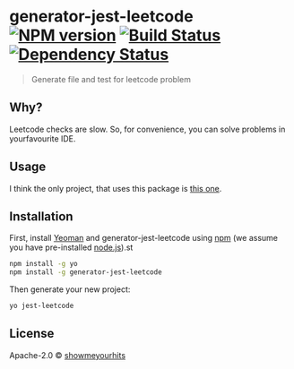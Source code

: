 # generator-jest-leetcode [![NPM version][npm-image]][npm-url] [![Build Status][travis-image]][travis-url] [![Dependency Status][daviddm-image]][daviddm-url]
> Generate file and test for leetcode problem

## Why?

Leetcode checks are slow. So, for convenience, you can solve problems in yourfavourite IDE.

## Usage

I think the only project, that uses this package is [this one](https://github.com/showmeyourhits/leetcode).

## Installation

First, install [Yeoman](http://yeoman.io) and generator-jest-leetcode using [npm](https://www.npmjs.com/) (we assume you have pre-installed [node.js](https://nodejs.org/)).st

```bash
npm install -g yo
npm install -g generator-jest-leetcode
```

Then generate your new project:

```bash
yo jest-leetcode
```

## License

Apache-2.0 © [showmeyourhits]()


[npm-image]: https://badge.fury.io/js/generator-jest-leetcode.svg
[npm-url]: https://npmjs.org/package/generator-jest-leetcode
[travis-image]: https://travis-ci.com/showmeyourhits/generator-jest-leetcode.svg?branch=master
[travis-url]: https://travis-ci.com/showmeyourhits/generator-jest-leetcode
[daviddm-image]: https://david-dm.org/showmeyourhits/generator-jest-leetcode.svg?theme=shields.io
[daviddm-url]: https://david-dm.org/showmeyourhits/generator-jest-leetcode
